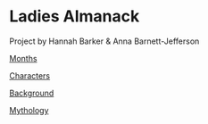 # Ladies Almanack

Project by Hannah Barker & Anna Barnett-Jefferson


[Months](/ladiesalmanack/months.html)

[Characters](/ladiesalmanack/characters.html)

[Background](/ladiesalmanack/background.html)

[Mythology](ladiesalmanack/myth.html)
